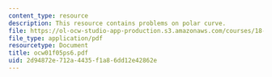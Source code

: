 ```yaml
---
content_type: resource
description: This resource contains problems on polar curve.
file: https://ol-ocw-studio-app-production.s3.amazonaws.com/courses/18-01-single-variable-calculus-fall-2005/2d94872e712a4435f1a86dd12e42862e_ocw01f05ps6.pdf
file_type: application/pdf
resourcetype: Document
title: ocw01f05ps6.pdf
uid: 2d94872e-712a-4435-f1a8-6dd12e42862e
---
```

